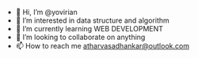 - 👋 Hi, I’m @yovirian
- 👀 I’m interested in data structure and algorithm
- 🌱 I’m currently learning WEB DEVELOPMENT
- 💞️ I’m looking to collaborate on anything  
- 📫 How to reach me atharvasadhankar@outlook.com

<!---
yovirian/yovirian is a ✨ special ✨ repository because its `README.md` (this file) appears on your GitHub profile.
You can click the Preview link to take a look at your changes.
--->
